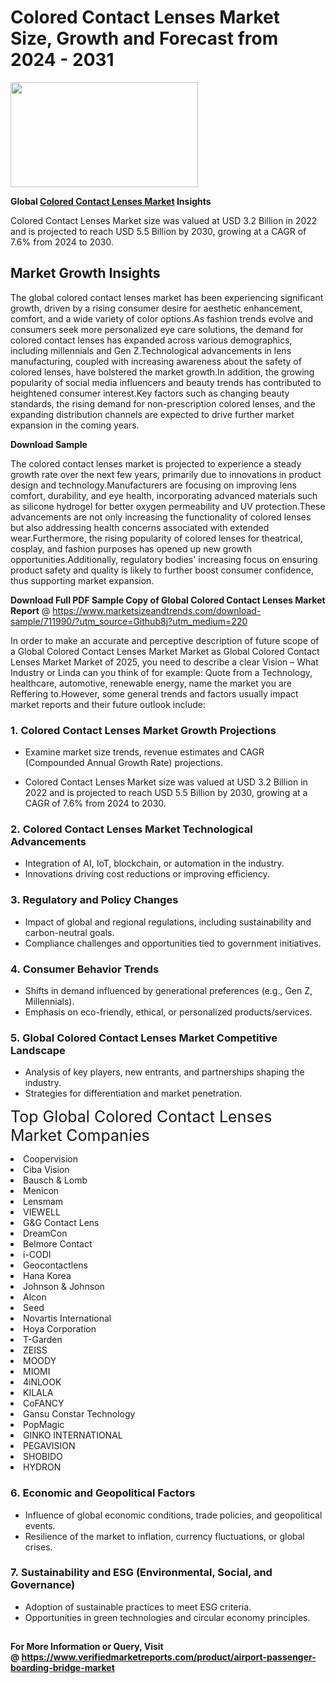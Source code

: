 <H1>Colored Contact Lenses Market Size, Growth and Forecast from 2024 - 2031</H1><img class="aligncenter size-medium wp-image-584254" src="https://thirdeyenews.in/wp-content/uploads/2024/09/Global-Market-Research-300x168.jpeg" alt="" width="300" height="168" /><p><strong>Global&nbsp;<a href="https://www.marketsizeandtrends.com/download-sample/711990/?utm_source=Github8j?utm_medium=220">Colored Contact Lenses Market</a> Insights</strong></p><p>Colored Contact Lenses Market size was valued at USD 3.2 Billion in 2022 and is projected to reach USD 5.5 Billion by 2030, growing at a CAGR of 7.6% from 2024 to 2030.</p><p><h2>Market Growth Insights</h2> <p>The global colored contact lenses market has been experiencing significant growth, driven by a rising consumer desire for aesthetic enhancement, comfort, and a wide variety of color options.As fashion trends evolve and consumers seek more personalized eye care solutions, the demand for colored contact lenses has expanded across various demographics, including millennials and Gen Z.Technological advancements in lens manufacturing, coupled with increasing awareness about the safety of colored lenses, have bolstered the market growth.In addition, the growing popularity of social media influencers and beauty trends has contributed to heightened consumer interest.Key factors such as changing beauty standards, the rising demand for non-prescription colored lenses, and the expanding distribution channels are expected to drive further market expansion in the coming years.</p> <p><strong>Download Sample</strong></p> <p>The colored contact lenses market is projected to experience a steady growth rate over the next few years, primarily due to innovations in product design and technology.Manufacturers are focusing on improving lens comfort, durability, and eye health, incorporating advanced materials such as silicone hydrogel for better oxygen permeability and UV protection.These advancements are not only increasing the functionality of colored lenses but also addressing health concerns associated with extended wear.Furthermore, the rising popularity of colored lenses for theatrical, cosplay, and fashion purposes has opened up new growth opportunities.Additionally, regulatory bodies' increasing focus on ensuring product safety and quality is likely to further boost consumer confidence, thus supporting market expansion.<p><span class=""><strong>Download Full PDF Sample Copy of Global Colored Contact Lenses Market Report</strong> @ <a href="https://www.marketsizeandtrends.com/download-sample/711990/?utm_source=Github8j?utm_medium=220" target="_blank">https://www.marketsizeandtrends.com/download-sample/711990/?utm_source=Github8j?utm_medium=220</a></span></p><p>In order to make an accurate and perceptive description of future scope of a Global&nbsp;Colored Contact Lenses Market Market as Global&nbsp;Colored Contact Lenses Market Market of 2025, you need to describe a clear Vision &ndash; What Industry or Linda can you think of for example: Quote from a Technology, healthcare, automotive, renewable energy, name the market you are Reffering to.However, some general trends and factors usually impact market reports and their future outlook include:</p><h3>1.&nbsp;<strong>Colored Contact Lenses Market Growth Projections</strong></h3><ul><li>Examine market size trends, revenue estimates and CAGR (Compounded Annual Growth Rate) projections.</li><li><p>Colored Contact Lenses Market size was valued at USD 3.2 Billion in 2022 and is projected to reach USD 5.5 Billion by 2030, growing at a CAGR of 7.6% from 2024 to 2030.</p></li></ul><h3>2.&nbsp;<strong>Colored Contact Lenses Market Technological Advancements</strong></h3><ul><li>Integration of AI, IoT, blockchain, or automation in the industry.</li><li>Innovations driving cost reductions or improving efficiency.</li></ul><h3>3.&nbsp;<strong>Regulatory and Policy Changes</strong></h3><ul><li>Impact of global and regional regulations, including sustainability and carbon-neutral goals.</li><li>Compliance challenges and opportunities tied to government initiatives.</li></ul><h3>4.&nbsp;<strong>Consumer Behavior Trends</strong></h3><ul><li>Shifts in demand influenced by generational preferences (e.g., Gen Z, Millennials).</li><li>Emphasis on eco-friendly, ethical, or personalized products/services.</li></ul><h3>5.&nbsp;<strong>Global Colored Contact Lenses Market Competitive Landscape</strong></h3><ul><li>Analysis of key players, new entrants, and partnerships shaping the industry.</li><li>Strategies for differentiation and market penetration.</li></ul><p data-pm-slice="1 1 []"><span style="color: inherit; font-family: inherit; font-size: 25px;">Top Global Colored Contact Lenses Market Companies</span></p><div class="" data-test-id=""><p><li>Coopervision</li><li> Ciba Vision</li><li> Bausch & Lomb</li><li> Menicon</li><li> Lensmam</li><li> VIEWELL</li><li> G&G Contact Lens</li><li> DreamCon</li><li> Belmore Contact</li><li> i-CODI</li><li> Geocontactlens</li><li> Hana Korea</li><li> Johnson & Johnson</li><li> Alcon</li><li> Seed</li><li> Novartis International</li><li> Hoya Corporation</li><li> T-Garden</li><li> ZEISS</li><li> MOODY</li><li> MIOMI</li><li> 4iNLOOK</li><li> KILALA</li><li> CoFANCY</li><li> Gansu Constar Technology</li><li> PopMagic</li><li> GINKO INTERNATIONAL</li><li> PEGAVISION</li><li> SHOBIDO</li><li> HYDRON</li></p></div><h3>6.&nbsp;<strong>Economic and Geopolitical Factors</strong></h3><ul><li>Influence of global economic conditions, trade policies, and geopolitical events.</li><li>Resilience of the market to inflation, currency fluctuations, or global crises.</li></ul><h3>7.&nbsp;<strong>Sustainability and ESG (Environmental, Social, and Governance)</strong></h3><ul><li>Adoption of sustainable practices to meet ESG criteria.</li><li>Opportunities in green technologies and circular economy principles.</li></ul><h2><strong style="font-size: 14px;">For More Information or Query, Visit @&nbsp;</strong><a style="background-color: #ffffff; font-size: 14px;" href="https://www.marketsizeandtrends.com/report/colored-contact-lenses-market/" target="_blank">https://www.verifiedmarketreports.com/product/airport-passenger-boarding-bridge-market</a></h2>